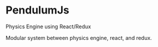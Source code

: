 # PendulumJs
Physics Engine using React/Redux  

Modular system between physics engine, react, and redux.
